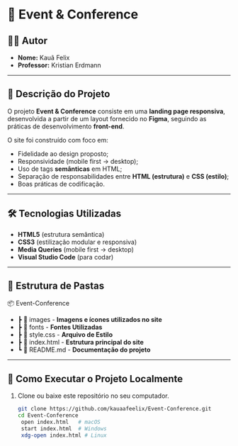 # 📄 Event & Conference

## 👨‍🎓 Autor
- **Nome:** Kauã Felix  
- **Professor:** Kristian Erdmann  

---

## 📌 Descrição do Projeto
O projeto **Event & Conference** consiste em uma **landing page responsiva**, desenvolvida a partir de um layout fornecido no **Figma**, seguindo as práticas de desenvolvimento **front-end**.  

O site foi construído com foco em:  
- Fidelidade ao design proposto;  
- Responsividade (mobile first → desktop);  
- Uso de tags **semânticas** em HTML;  
- Separação de responsabilidades entre **HTML (estrutura)** e **CSS (estilo)**;  
- Boas práticas de codificação.  

---

## 🛠️ Tecnologias Utilizadas
- **HTML5** (estrutura semântica)  
- **CSS3** (estilização modular e responsiva)  
- **Media Queries** (mobile first → desktop)
- **Visual Studio Code** (para codar)

---
## 📂 Estrutura de Pastas

📦 Event-Conference
- ┣ 📂 images     -   **Imagens e ícones utilizados no site**
- ┣ 📂 fonts      -  **Fontes Utilizadas**
- ┣ 📜 style.css  - **Arquivo de Estilo**
- ┣ 📜 index.html -  **Estrutura principal do site**
- ┗ 📜 README.md  -  **Documentação do projeto**


---

## 🚀 Como Executar o Projeto Localmente
1. Clone ou baixe este repositório no seu computador.  
   ```bash
   git clone https://github.com/kauaafeelix/Event-Conference.git
   cd Event-Conference
    open index.html   # macOS
    start index.html  # Windows
    xdg-open index.html # Linux


